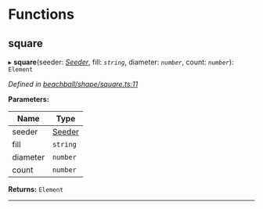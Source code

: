 

# Functions

<a id="square"></a>

##  square

▸ **square**(seeder: *[Seeder](_beachball_types_.md#seeder)*, fill: *`string`*, diameter: *`number`*, count: *`number`*): `Element`

*Defined in [beachball/shape/square.ts:11](https://github.com/polkadot-js/ui/blob/f558b2e/packages/ui-identicon/src/beachball/shape/square.ts#L11)*

**Parameters:**

| Name | Type |
| ------ | ------ |
| seeder | [Seeder](_beachball_types_.md#seeder) |
| fill | `string` |
| diameter | `number` |
| count | `number` |

**Returns:** `Element`

___

